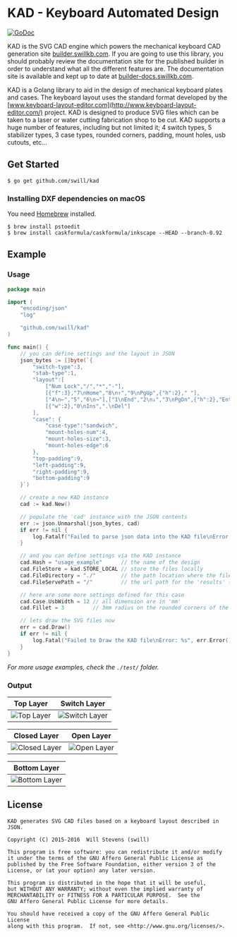 KAD - Keyboard Automated Design
===============================

[![GoDoc](https://godoc.org/github.com/swill/kad?status.svg)](https://godoc.org/github.com/swill/kad)

KAD is the SVG CAD engine which powers the mechanical keyboard CAD generation site [builder.swillkb.com](http://builder.swillkb.com/).  If you are going to use this library, you should probably review the documentation site for the published builder in order to understand what all the different features are.  The documentation site is available and kept up to date at [builder-docs.swillkb.com](http://builder-docs.swillkb.com/).

KAD is a Golang library to aid in the design of mechanical keyboard plates and cases.  The keyboard layout uses the standard format developed by the [www.keyboard-layout-editor.com](http://www.keyboard-layout-editor.com/) project.  KAD is designed to produce SVG files which can be taken to a laser or water cutting fabrication shop to be cut.  KAD supports a huge number of features, including but not limited it; 4 switch types, 5 stabilizer types, 3 case types, rounded corners, padding, mount holes, usb cutouts, etc...


## Get Started

```
$ go get github.com/swill/kad
```

### Installing DXF dependencies on macOS

You need [Homebrew](https://brew.sh/) installed.

```
$ brew install pstoedit
$ brew install caskformula/caskformula/inkscape --HEAD --branch-0.92
```

## Example

### Usage

``` go
package main

import (
	"encoding/json"
	"log"

	"github.com/swill/kad"
)

func main() {
	// you can define settings and the layout in JSON
	json_bytes := []byte(`{
		"switch-type":3,
		"stab-type":1,
		"layout":[
			["Num Lock","/","*","-"],
			[{"f":3},"7\nHome","8\n↑","9\nPgUp",{"h":2}," "],
			["4\n←","5","6\n→"],["1\nEnd","2\n↓","3\nPgDn",{"h":2},"Enter"],
			[{"w":2},"0\nIns",".\nDel"]
		],
		"case": {
			"case-type":"sandwich",
			"mount-holes-num":4,
			"mount-holes-size":3,
			"mount-holes-edge":6
		},
		"top-padding":9,
		"left-padding":9,
		"right-padding":9,
		"bottom-padding":9
	}`)

	// create a new KAD instance
	cad := kad.New()

	// populate the 'cad' instance with the JSON contents
	err := json.Unmarshal(json_bytes, cad)
	if err != nil {
		log.Fatalf("Failed to parse json data into the KAD file\nError: %s", err.Error())
	}

	// and you can define settings via the KAD instance
	cad.Hash = "usage_example"      // the name of the design
	cad.FileStore = kad.STORE_LOCAL // store the files locally
	cad.FileDirectory = "./"        // the path location where the files will be saved
	cad.FileServePath = "/"         // the url path for the 'results' (don't worry about this)

	// here are some more settings defined for this case
	cad.Case.UsbWidth = 12 // all dimension are in 'mm'
	cad.Fillet = 3         // 3mm radius on the rounded corners of the case

	// lets draw the SVG files now
	err = cad.Draw()
	if err != nil {
		log.Fatal("Failed to Draw the KAD file\nError: %s", err.Error())
	}
}
```
*For more usage examples, check the `./test/` folder.*


### Output

| Top Layer | Switch Layer |
|:---------:|:------------:|
| ![Top Layer](https://swill.github.io/kad/usage/usage_example_top.svg) | ![Switch Layer](https://swill.github.io/kad/usage/usage_example_switch.svg) |

| Closed Layer | Open Layer |
|:------------:|:----------:|
| ![Closed Layer](https://swill.github.io/kad/usage/usage_example_closed.svg) | ![Open Layer](https://swill.github.io/kad/usage/usage_example_open.svg) |

| Bottom Layer |
|:------------:|
| ![Bottom Layer](https://swill.github.io/kad/usage/usage_example_bottom.svg) |


## License

```
KAD generates SVG CAD files based on a keyboard layout described in JSON.

Copyright (C) 2015-2016  Will Stevens (swill)

This program is free software: you can redistribute it and/or modify
it under the terms of the GNU Affero General Public License as
published by the Free Software Foundation, either version 3 of the
License, or (at your option) any later version.

This program is distributed in the hope that it will be useful,
but WITHOUT ANY WARRANTY; without even the implied warranty of
MERCHANTABILITY or FITNESS FOR A PARTICULAR PURPOSE.  See the
GNU Affero General Public License for more details.

You should have received a copy of the GNU Affero General Public License
along with this program.  If not, see <http://www.gnu.org/licenses/>.
```

